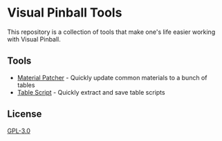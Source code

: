 # Visual Pinball Tools

This repository is a collection of tools that make one's life easier working with
Visual Pinball.

## Tools

- [Material Patcher](VisualPinball.MaterialPatcher) - Quickly update common materials to a bunch of tables
- [Table Script](VisualPinball.TableScript) - Quickly extract and save table scripts

## License

[GPL-3.0](LICENSE)
